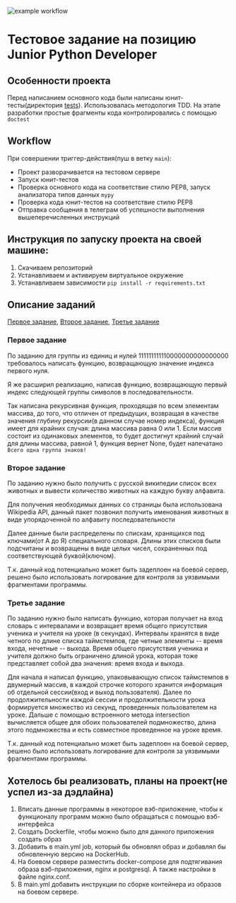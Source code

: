 ![example workflow](https://github.com/buschwaker/wargaming/actions/workflows/main.yml/badge.svg)

# Тестовое задание на позицию Junior Python Developer


## Особенности проекта
Перед написанием основного кода были написаны юнит-тесты(директория [tests](https://github.com/buschwaker/tetrica_tasks/tree/main/tasks)). Использовалась методология TDD. На этапе разработки простые фрагменты кода контролировались с помощью `doctest`

## Workflow

При совершении триггер-действия(пуш в ветку `main`):
- Проект разворачивается на тестовом сервере
- Запуск юнит-тестов
- Проверка основного кода на соответствие стилю PEP8, запуск анализатора типов данных `mypy`
- Проверка кода юнит-тестов на соответствие стилю PEP8
- Отправка сообщения в телеграм об успешности выполнения вышеперечисленных инструкций

## Инструкция по запуску проекта на своей машине:
1. Скачиваем репозиторий
2. Устанавливаем и активируем виртуальное окружение  
3. Устанавливаем зависимости `pip install -r requirements.txt`

## Описание заданий
[Первое задание](https://github.com/buschwaker/tetrica_tasks/blob/main/tasks/task1.py), [Второе задание](https://github.com/buschwaker/tetrica_tasks/blob/main/tasks/task2.py), [Третье задание](https://github.com/buschwaker/tetrica_tasks/blob/main/tasks/task3.py)

### Первое задание
<p>По заданию для группы из единиц и нулей 111111111110000000000000000 требовалось написать функцию, возвращающую значение индекса первого нуля.</p>

<p>Я же расширил реализацию, написав функцию, возвращающую первый индекс следующей группы символов в последовательности.</p>

Так написана рекурсивная функция, проходящая по всем элементам массива, до того, что отличен от предыдущих, возвращая в качестве значения глубину рекурсии(в данном случае номер индекса), функция имеет для крайних случая: длина массива равна 0 или 1. Если массив состоит из одинаковых элементов, то будет достигнут крайний случай для длины массива, равной 1, функция вернет None, будет напечатано `Всего одна группа знаков!`

### Второе задание
<p>По заданию нужно было получить с русской википедии список всех животных и вывести количество животных на каждую букву алфавита.</p>

<p>Для получения необходимых данных со страницы была использована Wikipedia API, данный пакет позвонил получить именования животных в виде упорядоченной по алфавиту последовательности</p>

<p>Далее данные были распределены по спискам, хранящихся под ключами(от А до Я) специального словаря. Длины этих списков были подсчитаны и возвращены в виде целых чисел, сохраненных под соответствующей буквой(ключом).</p>

Т.к. данный код потенциально может быть задеплоен на боевой сервер, решено было использовать логирование для контроля за уязвимыми фрагментами программы.

### Третье задание

По заданию нужно было написать функцию, которая получает на вход словарь с интервалами и возвращает время общего присутствия ученика и учителя на уроке (в секундах). Интервалы хранятся в виде четного по длине списка таймстемпов, где четные элементы -- время входа, нечетные -- выхода. Время общего присутствия ученика и учителя должно быть ограничено длиной урока, которая тоже представляет собой два значения: время входа и выхода.

Для начала я написал функцию, упаковывающую список таймстемпов в двумерный массив, в каждой строчке которого хранится информация об отдельной сессии(вход и выход пользователя). Далее по продолжительности каждой сессии и продолжительности урока формируется множество из секунд, проведенных пользователем на уроке. Дальше с помощью встроенного метода intersection вычисляется общее для обоих пользователей подмножество, длина этого подмножества и есть совместное проведенное на уроке время.

Т.к. данный код потенциально может быть задеплоен на боевой сервер, решено было использовать логирование для контроля за уязвимыми фрагментами программы.

## Хотелось бы реализовать, планы на проект(не успел из-за дэдлайна)
1. Вписать данные программы в некоторое вэб-приложение, чтобы к функционалу программ можно было обращаться с помощью вэб-интерфейса
2. Создать Dockerfile, чтобы можно было для данного приложения создать образ
3. Добавить в main.yml job, который бы обновлял образ и добавлял бы обновленную версию на DockerHub.
4. На боевом сервере разместить docker-compose для подтягивания образа вэб-приложения, nginx и postgresql. А также настройки в файле nginx.conf.
5. В main.yml добавить инструкции по сборке контейнера из образов на боевом сервере.
